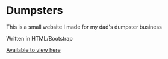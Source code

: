 # Dumpsters
This is a small website I made for my dad's dumpster business

Written in HTML/Bootstrap

[Available to view here](http://midmichdumpsters.mooo.com/index.html)
